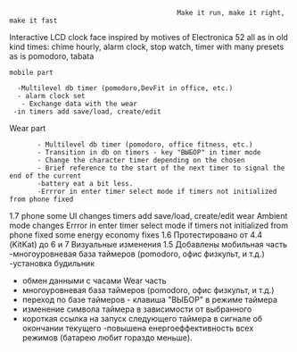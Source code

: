                                               Make it run, make it right, make it fast


  Interactive LCD clock face inspired by motives of Electronica 52 all as in old kind times: chime hourly, alarm clock, stop watch, timer with many presets as is pomodoro, tabata

    mobile part
    
      -Multilevel db timer (pomodoro,DevFit in office, etc.)
      - alarm clock set
       - Exchange data with the wear
     -in timers add save/load, create/edit
 
 Wear part
    
           - Multilevel db timer (pomodoro, office fitness, etc.)
           - Transition in db on timers - key "ВЫБОР" in timer mode
           - Change the character timer depending on the chosen
           - Brief reference to the start of the next timer to signal the end of the current
           -battery eat a bit less.
           -Errror in enter timer select mode if timers not initialized from phone fixed


1.7
phone
some UI changes
timers add save/load, create/edit
wear
Ambient mode changes
Errror in enter timer select mode if timers not initialized from phone fixed
some energy economy fixes
1.6
Протестировано от 4.4 (KitKat) до 6 и 7
Визуальные изменения
1.5
Добавлены 
 мобильная часть
  -многоуровневая база таймеров (pomodoro, офис физкульт, и т.д.)
 -установка будильник
 - обмен данными с часами
  Wear часть
- многоуровневая база таймеров (pomodoro, офис физкульт, и т.д.)
- переход по базе таймеров - клавиша "ВЫБОР"  в режиме таймера
- изменение символа таймера в зависимости от выбранного
 - короткая ссылка на запуск следующего таймера в сигнале об окончании текущего 
 -повышена енергоеффективность всех режимов (батарею любит гораздо меньше).
